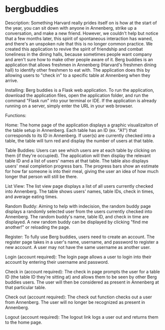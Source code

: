 # bergbuddies

Description:
Something Harvard really prides itself on is how at the start of the year, you can sit down with anyone in Annenberg, strike up a conversation, and make a new friend. However, we couldn't help but notice that a few months later, this spirit of spontaneous interaction has waned, and there's an unspoken rule that this is no longer common practice.
We created this application to revive the spirit of friendship and combat loneliness in the dining halls, because sometimes people want company and aren't sure how to make other people aware of it.
Berg buddies is an application that allows freshmen in Annenberg (Harvard's freshmen dining hall) to identify other freshmen to eat with. The application does this by allowing users to "check in" to a specific table at Annenberg when they arrive.

Installing:
Berg buddies is a Flask web application. To run the application, download the application files, open the application folder, and run the command "Flask run" into your terminal or IDE.
If the application is already running on a server, simply enter the URL in your web browser.

Functions:

Home:
The home page of the application displays a graphic visualizaiton of the table setup in Annenberg. Each table has an ID (ex. "A1") that corresponds to its ID in Annenberg. If user(s) are currently checked into a table, the table will turn red and display the number of users at that table.

Table Buddies:
Users can see which users are at each table by clicking on them (if they're occupied). The application will then display the relevant table ID and a list of users' names at that table. The table also displays users' meal completion progress bars. The progress bars show an estimate for how far someone is into their meal, giving the user an idea of how much longer that person will still be there.

List View:
The list view page displays a list of all users currently checked into Annenberg. The table shows users' names, table IDs, check in times, and average eating times.

Random Buddy:
Aiming to help with indecision, the random buddy page displays a randomly selected user from the users currently checked into Annenberg. The random buddy's name, table ID, and check in time are displayed. A new random buddy can be displayed by clicking "find me another!" or reloading the page.

Register:
To fully use Berg buddies, users need to create an account. The register page takes in a user's name, username, and password to register a new account. A user may not have the same username as another user.

Login (account required):
The login page allows a user to login into their account by entering their username and password.

Check in (account required):
The check in page prompts the user for a table ID (the table ID they're sitting at) and allows them to be seen by other Berg buddies users. The user will then be considered as present in Annenberg at that particular table.

Check out (account required):
The check out function checks out a user from Annenberg. The user will no longer be recognized as present in Annenberg.

Logout (account required):
The logout link logs a user out and returns them to the home page.